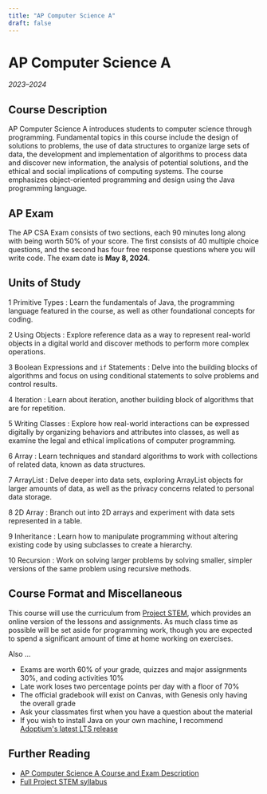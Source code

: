 ```yaml
---
title: "AP Computer Science A"
draft: false
---
```


# AP Computer Science A
_2023–2024_

## Course Description
AP Computer Science A introduces students to computer science through programming. Fundamental topics in this course include the design of solutions to problems, the use of data structures to organize large sets of data, the development and implementation of algorithms to process data and discover new information, the analysis of potential solutions, and the ethical and social implications of computing systems. The course emphasizes object-oriented programming and design using the Java programming language.

## AP Exam
The AP CSA Exam consists of two sections, each 90 minutes long along with being worth 50% of your score. The first consists of 40 multiple choice questions, and the second has four free response questions where you will write code. The exam date is **May 8, 2024**.

## Units of Study
1 Primitive Types
: Learn the fundamentals of Java, the programming language featured in the course, as well as other foundational concepts for coding.

2 Using Objects
: Explore reference data as a way to represent real-world objects in a digital world and discover methods to perform more complex operations.

3 Boolean Expressions and `if` Statements
: Delve into the building blocks of algorithms and focus on using conditional statements to solve problems and control results.

4 Iteration
: Learn about iteration, another building block of algorithms that are for repetition.

5 Writing Classes
: Explore how real-world interactions can be expressed digitally by organizing behaviors and attributes into classes, as well as examine the legal and ethical implications of computer programming.

6 Array
: Learn techniques and standard algorithms to work with collections of related data, known as data structures.

7 ArrayList
: Delve deeper into data sets, exploring ArrayList objects for larger amounts of data, as well as the privacy concerns related to personal data storage.

8 2D Array
: Branch out into 2D arrays and experiment with data sets represented in a table.

9 Inheritance
: Learn how to manipulate programming without altering existing code by using subclasses to create a hierarchy.

10 Recursion
: Work on solving larger problems by solving smaller, simpler versions of the same problem using recursive methods.

## Course Format and Miscellaneous
This course will use the curriculum from [Project STEM](https://projectstem.org/), which provides an online version of the lessons and assignments. As much class time as possible will be set aside for programming work, though you are expected to spend a significant amount of time at home working on exercises.

Also ...

- Exams are worth 60% of your grade, quizzes and major assignments 30%, and coding activities 10%
- Late work loses two percentage points per day with a floor of 70%
- The official gradebook will exist on Canvas, with Genesis only having the overall grade
- Ask your classmates first when you have a question about the material
- If you wish to install Java on your own machine, I recommend [Adoptium's latest LTS release](https://adoptium.net/)

## Further Reading
- [AP Computer Science A Course and Exam Description](https://apcentral.collegeboard.org/media/pdf/ap-computer-science-a-course-and-exam-description.pdf)
- [Full Project STEM syllabus](https://files.projectstem.org/CSA/CSA_Resources/ProjectSTEM_2021_22_APCSA_Syllabus.pdf)
